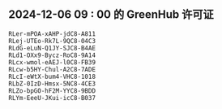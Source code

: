 ## 2024-12-06 09 : 00 的 GreenHub 许可证
```
RLer-mPOA-xAHP-jdC8-A811
RLej-UTEo-Rk7L-9QC8-04C3
RLdG-eLuN-Q1JY-SJC8-B4AE
RLd1-OXx9-Bycz-RoC8-9A14
RLcx-wmol-eAEJ-l0C8-FB39
RLcw-b5HY-Chul-A2C8-7ADE
RLcI-eWtX-bum4-VHC8-1018
RLbZ-0IzD-Hmsx-5NC8-4CE3
RLZo-bpGO-hF2M-YYC8-9BDD
RLYm-EeeU-JKui-icC8-B037
```
